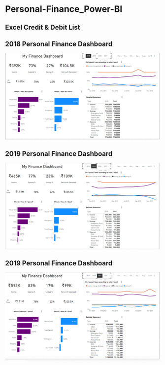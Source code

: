 # Personal-Finance_Power-BI
## Excel Credit & Debit List

## 2018 Personal Finance Dashboard
![](2018.png)

## 2019 Personal Finance Dashboard
![](2019.png)

## 2019 Personal Finance Dashboard
![](2020.png)
